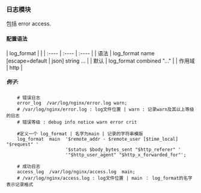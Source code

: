 ### 日志模块
包括 error access.

#### 配置语法

| log_format |  | 
| :---- | :---- | :---- |
| 语法   | log_format name [escape=default \| json] string ... | 
| 默认   | log_format combined "..." | 
| 作用域 | http |


##### 例子:

```nginx
    # 错误日志
    error_log  /var/log/nginx/error.log warn;
    # /var/log/nginx/error.log : log文件位置 | warn : 记录warn及其以上等级的日志
    # 错误等级 : debug info notice warn error crit 
    
    #定义一个 log_format | 名字为main | 记录的字符串模版
    log_format  main  '$remote_addr - $remote_user [$time_local] "$request" '
                      '$status $body_bytes_sent "$http_referer" '
                      '"$http_user_agent" "$http_x_forwarded_for"';
    
    # 成功日志
    access_log  /var/log/nginx/access.log  main;
    # /var/log/nginx/access.log : log文件位置 | main ： log_format的名字 表示记录格式
```